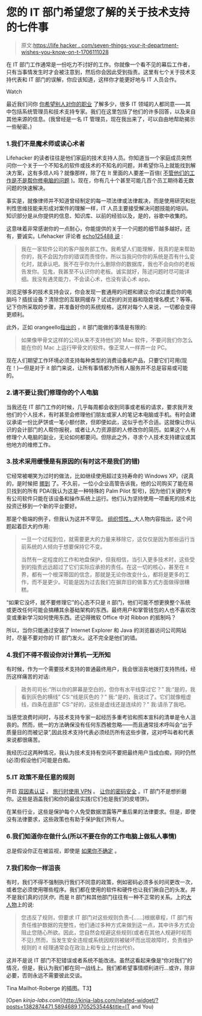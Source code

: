 # 您的 IT 部门希望您了解的关于技术支持的七件事

> 原文:[https://life hacker . com/seven-things-your-it-department-wishes-you-know-on-t-1706111028](https://lifehacker.com/seven-things-your-it-department-wishes-you-knew-about-t-1706111028)

在 IT 部门工作通常是一份吃力不讨好的工作。你就像一个看不见的幕后工作者，只有当事情发生时才会被注意到，然后你会因此受到指责。这里有七个关于技术支持代表和 IT 部门的误解，你应该知道，这样你才能更好地与 IT 人员合作。

Watch

最近我们问你 [你希望别人对你的职业](https://lifehacker.com/what-do-you-wish-other-people-knew-about-your-occupatio-1705308347) 了解多少，很多 IT 领域的人都同意——其中包括系统管理员和技术支持专家。我们在这里包括了他们的许多回答，以及来自其他来源的信息。(我曾经是一名 IT 管理员，现在我出来了，可以自由地帮助揭示一些秘密。)

### 1.我们不是魔术师或读心术者

Lifehacker 的读者往往是他们家庭的技术支持人员。你知道当一个家庭成员突然问你一个关于一个不知名的软件或技术的不知名的问题，并希望你马上就能找到解决方案，这有多烦人吗？就像那样，除了在 It 里面的人要差一百倍( [不管他们的工作是不是帮你修电脑的问题](http://lifehacker.com/software-engineers-don-t-fix-your-personal-computer-iss-1705542149) )。现在，你有几十个甚至可能几百个员工期待着无数问题的快速解决。

事实是，就像律师并不知道曾经制定的每一项法律或法律裁决，而是使用研究和批判性思维技能来形成对案件的理解一样，IT 人员主要接受解决问题技能的培训。知识部分是从你提供的信息、知识库、以前的经验以及，是的，谷歌中收集的。

这意味着非常感谢你的一点耐心，你能提供的关于一个问题的细节越多越好。还有，要诚实。Lifehacker 评论者 [echo125488 说](http://lifehacker.com/i-work-in-customer-support-for-a-software-company-i-wi-1705542537) :

> 我在一家软件公司的客户服务部工作。我希望人们能理解，我真的是来帮助你的，我不会因为你的错误而责怪你，所以当我问你你的系统是否有什么变化时，就承认吧。我不在乎你为什么删除你的数据库，我也不会向你的老板告发你。见鬼，我甚至不认识你的老板。诚实就好，陈述问题时尽可能详细。我没有通灵能力，不会读心术，也没有读心术 app。

浏览足够多的技术支持会议，你会发现一套通用的问题和建议:你试过重启你的电脑吗？插拔设备？清除您的互联网缓存？试试别的浏览器和隐姓埋名模式？等等。记下你所采取的步骤，并准备好你的系统规格，这样对每个人来说，一切都会变得更顺利。

此外，正如 orangeello[指出的](http://lifehacker.com/system-admins-don-t-simply-connect-wires-to-a-computer-1705584694) ，it 部门能做的事情是有限的:

> 如果像甲骨文这样的公司从来不支持他们的 Mac 软件，不要问我们你怎么能在你的 Mac 上运行甲骨文的软件。像正常人一样弄一台 PC。

现在人们期望工作环境必须支持每种类型的消费设备和产品，只要它们可用(现在！)—但是对于 it 部门来说，让所有事情都为所有人服务并不总是容易或可能的。

### 2.请不要让我们修理你的个人电脑

当我还在 IT 部门工作的时候，几乎每周都会收到同事或老板的请求，要求我开发他们的个人技术，有时甚至会修理他们朋友或家人的笔记本电脑或手机。有时会建议承诺一份比萨饼或一笔小额付款，但即便如此，这似乎也不合适。这就像让你认识的会计部门的人帮你报税，或者让人力资源部的人修改你的简历。如果这个人有修理个人电脑的副业，无论如何都要问。但除此之外，寻求个人技术支持建议或其他地方的维修工作。

### 3.技术采用缓慢是有原因的(有时这不是我们的错)

它经常被嘲笑为过时的做法，比如继续使用超过支持寿命的 Windows XP。(说真的，是时候把 [挪到](http://lifehacker.com/how-to-move-on-after-windows-xp-without-giving-up-your-1556573928) 了。不久前，一位小企业高管告诉我，他的公司购买了能在易贝找到的所有 PDA(我认为这是一种特殊的 Palm Pilot 型号)，因为他们关键的专有公司软件只能在该设备和操作系统上运行。他们认为坚持使用一项垂死的技术比投资迁移到一个新的平台要好。

那是个极端的例子，但我认为这并不罕见。 [组织惯性，](http://bigmenoncontent.com/2011/05/20/greatest-secret-of-it-revealed/)大人物内容指出，这个问题起着巨大的作用:

> 一旦一个过程到位，就需要更大的力量来移除它，这仅仅是因为那些运行当前系统的人倾向于想要保持它不变。
> 
> 当然有一定程度的工作和地盘保护，但我相信，当引入更多技术时，这些受到的指责远远超过了它们实际应承担的责任。在这一切的核心，甚至在 it 界，都有一个根深蒂固的信念，那就是无论你改变什么，都将是更多的工作，而不是更少。可能是因为过去我们在摒弃旧的做事方式方面做得很糟糕。

“如果它没坏，就不要修理它”的心态不只是 it 部门，他们可能不想更换整个系统或更改任何可能会搞糟其余基础架构的东西。最终用户和掌管钱包的人也不喜欢改变或重新学习如何使用东西。还记得微软 Office 中对 Ribbon 的抵制吗？

所以，当你只能通过安装了 Internet Explorer 和 Java 的浏览器访问公司网站时，尽量不要对你的 IT 部门发火。这不完全是他们的错。

### 4.我们不得不假设你对计算机一无所知

有时候，作为一个需要技术支持的普通最终用户，我会很沮丧地拨打支持热线，经历这样痛苦的对话:

> 政务司司长:“所以你的屏幕是空白的，但你有水平线穿过它？”
> 我:“是的，我看到灰色的横线”
> CS:“线是灰色的？”
> 我:"是的，我说过了。它们就像粗虚线，四条在底部"
> CS:"好的，这些是虚线还是连续的？"
> 我:请杀了我吧。

当感觉浪费时间时，与技术支持专家一起经历多重考验和照本宣科的清单是令人沮丧的。然而，统一的方法确保没有任何东西被忽略——而且通常技术呼叫会“出于质量目的而被记录”,因此技术支持代表必须经历所有这些步骤，这对呼叫者和代表来说都很痛苦。

我经历过这两种情况，我认为技术支持有空间不要把最终用户当成白痴，同时仍然(必须)假设他们可能是白痴。

### 5.IT 政策不是任意的规则

开启 [双因素认证](https://lifehacker.com/heres-everywhere-you-should-enable-two-factor-authentic-5938565) 。 [旅行时使用 VPN](http://lifehacker.com/why-you-should-be-using-a-vpn-and-how-to-choose-one-5940565) 。 [让你的密码安全](http://lifehacker.com/your-clever-password-tricks-arent-protecting-you-from-t-5937303) 。IT 部门不是想折磨你。这些是涵盖我们和你的最佳实践(它们也是我们的皮塔饼)。

在某些行业，这些是保护每个人免受数据泄露等严重后果的法律要求。但是，即使没有法律要求，这些政策也有助于保护我们所有人。

### 6.我们知道你在做什么(所以不要在你的工作电脑上做私人事情)

总是假设你正在被监视，即使是 [如果你不确定](https://lifehacker.com/how-can-i-tell-if-im-being-monitored-at-work-and-what-c-5894689) 。

### 7.我们和你一样沮丧

有时，我们不得不强制执行我们不同意的政策，例如密码必须多长时间更改一次，或者您必须使用哪些程序。我们都在使用的软件和硬件也让我们揪自己的头发。并不是我们真的讨厌*你*，而是 It 部门和其他部门往往有一种不正常的关系。上的[大人物](http://bigmenoncontent.com/2011/05/20/greatest-secret-of-it-revealed/)上的说:

> 您违反了规则，但要求 IT 部门对这些规则负责–[……]根据章程，IT 部门有责任维护数据的完整性，他们通过多种方式来做到这一点，其中许多方式会阻止您随心所欲。因此，您自然会规避这些规则(或者在其他人规避时视而不见),然而，当发生安全违规或系统因规则被破坏而出现故障时，负责维护规则的 it 经理通常会在政治上和专业上付出代价。

这并不是说 IT 部门不犯错误或者系统不能改进。虽然这看起来像是“你对我们”的情况，但是，我认为我们都在同一战线上。我们都希望事情顺利进行...或许，除非必要，否则永远不需要彼此交谈。

Tina Mailhot-Roberge 的插图。T3】

[Open *kinja-labs.com*](http://kinja-labs.com/related-widget/?posts=1382874471,5894689,1705253544&title=IT and You)